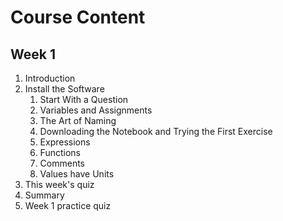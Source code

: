 <h1>Course Content</h1>

<h2>Week 1</h2>

<ol>
<li>Introduction</li>

<li>Install the Software
    <ol type = '1.1'>
    <li>Start With a Question</li>
    <li>Variables and Assignments</li>
    <li>The Art of Naming</li>
    <li>Downloading the Notebook and Trying the First Exercise</li>
    <li>Expressions</li>
    <li>Functions</li>
    <li>Comments</li>
    <li>Values have Units</li>
    </ol>
</li>

<li>This week's quiz</li>
<li>Summary</li>
<li>Week 1 practice quiz</li>

</ol>